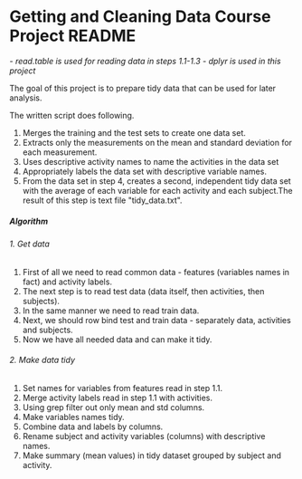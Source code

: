 # Getting and Cleaning Data Course Project README
*- read.table is used for reading data in steps 1.1-1.3*
*- dplyr is used in this project*

The goal of this project is to prepare tidy data that can be used for later analysis.

The written script does following.
1. Merges the training and the test sets to create one data set.
2. Extracts only the measurements on the mean and standard deviation for each measurement.
3. Uses descriptive activity names to name the activities in the data set
4. Appropriately labels the data set with descriptive variable names.
5. From the data set in step 4, creates a second, independent tidy data set with the average of each variable for each activity and each subject.The result of this step is text file "tidy_data.txt".

##### Algorithm

###### 1. Get data

1. First of all we need to read common data - features (variables names in fact) and activity labels.
2. The next step is to read test data (data itself, then activities, then subjects).
3. In the same manner we need to read train data.
4. Next, we should row bind test and train data - separately data, activities and subjects.
5. Now we have all needed data and can make it tidy.

###### 2. Make data tidy

1. Set names for variables from features read in step 1.1.
2. Merge activity labels read in step 1.1 with activities.
3. Using grep filter out only mean and std columns.
4. Make variables names tidy.
5. Combine data and labels by columns.
6. Rename subject and activity variables (columns) with descriptive names.
7. Make summary (mean values) in tidy dataset grouped by subject and activity.